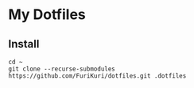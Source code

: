 # My Dotfiles
## Install
```
cd ~
git clone --recurse-submodules https://github.com/FuriKuri/dotfiles.git .dotfiles
```
